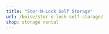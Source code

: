 ```yaml
---
title: "Stor-N-Lock Self Storage"
url: /boise/stor-n-lock-self-storage/
shop: storage rental
---
```

